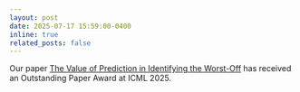 ```yaml
---
layout: post
date: 2025-07-17 15:59:00-0400
inline: true
related_posts: false
---
```


Our paper [The Value of Prediction in Identifying the Worst-Off](https://arxiv.org/abs/2501.19334) has received an Outstanding Paper Award at ICML 2025.

